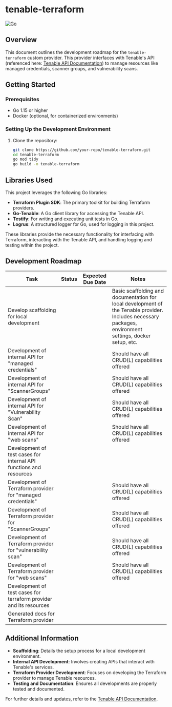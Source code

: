 # tenable-terraform

[![Go](https://github.com/4cecoder/tenable-terraform/actions/workflows/go.yml/badge.svg)](https://github.com/4cecoder/tenable-terraform/actions/workflows/go.yml)

## Overview
This document outlines the development roadmap for the `tenable-terraform` custom provider. This provider interfaces with Tenable's API (referenced here: [Tenable API Documentation](https://developer.tenable.com/reference/navigate)) to manage resources like managed credentials, scanner groups, and vulnerability scans.

## Getting Started

### Prerequisites
- Go 1.15 or higher
- Docker (optional, for containerized environments)

### Setting Up the Development Environment
1. Clone the repository:
   ```bash
   git clone https://github.com/your-repo/tenable-terraform.git
   cd tenable-terraform
   go mod tidy
   go build -o tenable-terraform
   ```
## Libraries Used
This project leverages the following Go libraries:
- **Terraform Plugin SDK**: The primary toolkit for building Terraform providers.
- **Go-Tenable**: A Go client library for accessing the Tenable API.
- **Testify**: For writing and executing unit tests in Go.
- **Logrus**: A structured logger for Go, used for logging in this project.

These libraries provide the necessary functionality for interfacing with Terraform, interacting with the Tenable API, and handling logging and testing within the project.


## Development Roadmap

| Task                                                | Status | Expected Due Date | Notes |
|-----------------------------------------------------|--------|-------------------|-------|
| Develop scaffolding for local development           |        |                   | Basic scaffolding and documentation for local development of the Tenable provider. Includes necessary packages, environment settings, docker setup, etc. |
| Development of internal API for "managed credentials" |        |                   | Should have all CRUD(L) capabilities offered |
| Development of internal API for "ScannerGroups"     |        |                   | Should have all CRUD(L) capabilities offered |
| Development of internal API for "Vulnerability Scan" |        |                   | Should have all CRUD(L) capabilities offered |
| Development of internal API for "web scans"         |        |                   | Should have all CRUD(L) capabilities offered |
| Development of test cases for internal API functions and resources |        |                   |       |
| Development of Terraform provider for "managed credentials" |        |                   | Should have all CRUD(L) capabilities offered |
| Development of Terraform provider for "ScannerGroups" |        |                   | Should have all CRUD(L) capabilities offered |
| Development of Terraform provider for "vulnerability scan" |        |                   | Should have all CRUD(L) capabilities offered |
| Development of Terraform provider for "web scans"   |        |                   | Should have all CRUD(L) capabilities offered |
| Development of test cases for terraform provider and its resources |        |                   |       |
| Generated docs for Terraform provider               |        |                   |       |

## Additional Information
- **Scaffolding**: Details the setup process for a local development environment.
- **Internal API Development**: Involves creating APIs that interact with Tenable's services.
- **Terraform Provider Development**: Focuses on developing the Terraform provider to manage Tenable resources.
- **Testing and Documentation**: Ensures all developments are properly tested and documented.

For further details and updates, refer to the [Tenable API Documentation](https://developer.tenable.com/reference/navigate).
